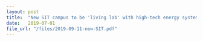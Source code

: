 ```yaml
---
layout: post
title:  "New SIT campus to be 'living lab' with high-tech energy system"
date:   2019-07-01
file_url: "/files/2019-09-11-new-SIT.pdf"
---
```

